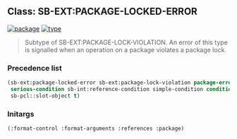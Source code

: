## Class: SB-EXT:PACKAGE-LOCKED-ERROR
[![package](https://img.shields.io/badge/Package-SB--EXT-5f9ea0.svg?style=social&colorA=999999)](../) [![type](https://img.shields.io/badge/Type-Class-5f9ea0.svg?style=social&colorA=999999)](../#class) 

> Subtype of SB-EXT:PACKAGE-LOCK-VIOLATION. An error of this type is
> signalled when an operation on a package violates a package lock.

### Precedence list
```cl
(sb-ext:package-locked-error sb-ext:package-lock-violation package-error error
 serious-condition sb-int:reference-condition simple-condition condition
 sb-pcl::slot-object t)
```
### Initargs
```cl
(:format-control :format-arguments :references :package)
```

